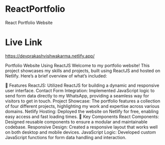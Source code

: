 # ReactPortfolio
React Portfolio Website

# Live Link
https://devprakashvishwakarma.netlify.app/

Portfolio Website Using ReactJS
Welcome to my portfolio website! This project showcases my skills and projects, built using ReactJS and hosted on Netlify. Here’s a brief overview of what’s included:

🚀 Features
ReactJS: Utilized ReactJS for building a dynamic and responsive user interface.
Contact Form Integration: Implemented JavaScript logic to send form data directly to my WhatsApp, providing a seamless way for visitors to get in touch.
Project Showcase: The portfolio features a collection of four different projects, highlighting my work and expertise across various domains.
Netlify Hosting: Deployed the website on Netlify for free, enabling easy access and fast loading times.
🌟 Key Components
React Components: Designed reusable components to ensure a modular and maintainable codebase.
Responsive Design: Created a responsive layout that works well on both desktop and mobile devices.
JavaScript Logic: Developed custom JavaScript functions for form data handling and interaction.
